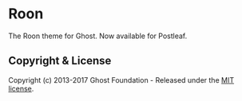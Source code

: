 # Roon

The Roon theme for Ghost. Now available for Postleaf.

## Copyright & License

Copyright (c) 2013-2017 Ghost Foundation - Released under the [MIT license](LICENSE).
